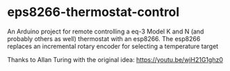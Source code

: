 # eps8266-thermostat-control

An Arduino project for remote controlling a eq-3 Model K and N (and probably
others as well) thermostat with an esp8266. The esp8266 replaces an incremental
rotary encoder for selecting a temperature target

Thanks to Allan Turing with the original idea: https://youtu.be/wjH21G1ghz0
